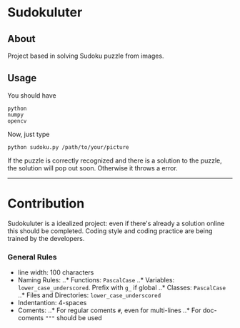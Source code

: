 # Sudokuluter

## About
Project based in solving Sudoku puzzle from images. 

## Usage
You should have

	python
	numpy
	opencv

Now, just type

	python sudoku.py /path/to/your/picture

If the puzzle is correctly recognized and there is a solution to the puzzle, the solution will pop out soon. Otherwise it throws a error.

----
# Contribution

Sudokuluter is a idealized project: even if there's already a solution online this should be completed. Coding style and coding practice are being trained by the developers.

### General Rules
* line width: 100 characters
* Naming Rules:
..* Functions: `PascalCase`
..* Variables: `lower_case_underscored`. Prefix with `g_` if global
..* Classes: `PascalCase`
..* Files and Directories: `lower_case_underscored`
* Indentantion: 4-spaces
* Coments:
..* For regular coments `#`, even for multi-lines
..* For doc-coments `"""` should be used
